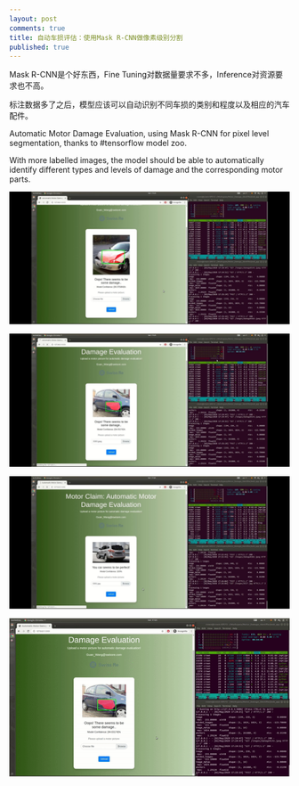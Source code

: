 ```yaml
---
layout: post
comments: true
title: 自动车损评估：使用Mask R-CNN做像素级别分割
published: true
---
```



Mask R-CNN是个好东西，Fine Tuning对数据量要求不多，Inference对资源要求也不高。

标注数据多了之后，模型应该可以自动识别不同车损的类别和程度以及相应的汽车配件。


Automatic Motor Damage Evaluation, using Mask R-CNN for pixel level segmentation, thanks to #tensorflow model zoo.

With more labelled images, the model should be able to automatically identify different types and levels of damage and the corresponding motor parts.


![](/images/202005/car1.jpg)


![](/images/202005/car2.jpg)


![](/images/202005/car3.jpg)


![](/images/202005/1.gif)

